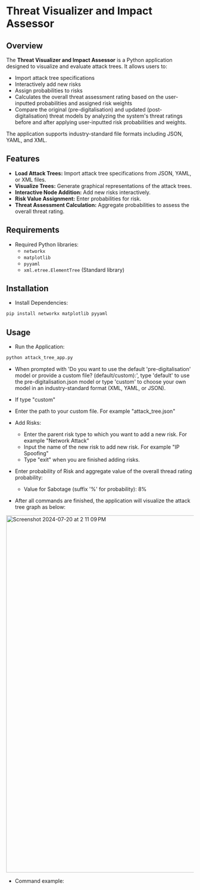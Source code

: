 # Threat Visualizer and Impact Assessor

## Overview

The **Threat Visualizer and Impact Assessor** is a Python application designed to visualize and evaluate attack trees. It allows users to:

- Import attack tree specifications
- Interactively add new risks
- Assign probabilities to risks
- Calculates the overall threat assessment rating based on the user-inputted probabilities and assigned risk weights
- Compare the original (pre-digitalisation) and updated (post-digitalisation) threat models by analyzing the system's threat ratings before and after applying user-inputted risk probabilities and weights.

The application supports industry-standard file formats including JSON, YAML, and XML.

## Features
- **Load Attack Trees:** Import attack tree specifications from JSON, YAML, or XML files.
- **Visualize Trees:** Generate graphical representations of the attack trees.
- **Interactive Node Addition:** Add new risks interactively.
- **Risk Value Assignment:** Enter probabilities for risk.
- **Threat Assessment Calculation:** Aggregate probabilities to assess the overall threat rating.

## Requirements

- Required Python libraries:
  - `networkx`
  - `matplotlib`
  - `pyyaml`
  - `xml.etree.ElementTree` (Standard library)

## Installation
- Install Dependencies:
```bash
pip install networkx matplotlib pyyaml
```

## Usage
- Run the Application:
```bash
python attack_tree_app.py
```
- When prompted with 'Do you want to use the default 'pre-digitalisation' model or provide a custom file? (default/custom):', type 'default' to use the pre-digitalisation.json model or type 'custom' to choose your own model in an industry-standard format (XML, YAML, or JSON).
- If type "custom"
- Enter the path to your custom file. For example "attack_tree.json"

- Add Risks:
  - Enter the parent risk type to which you want to add a new risk. For example "Network Attack"
  - Input the name of the new risk to add new risk. For example "IP Spoofing"
  - Type "exit" when you are finished adding risks.

- Enter probability of Risk and aggregate value of the overall thread rating probability:
  - Value for Sabotage (suffix '%' for probability): 8%

- After all commands are finished, the application will visualize the attack tree graph as below:
<img width="958" alt="Screenshot 2024-07-20 at 2 11 09 PM" src="https://github.com/user-attachments/assets/0015f5d5-f5b7-4e7a-a35a-a210019fdd62">


- Command example:
